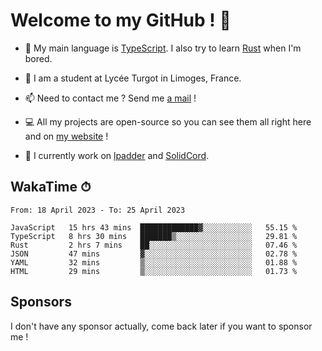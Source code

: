 # Welcome to my GitHub ! 🌃

- 🔭 My main language is [TypeScript](https://www.typescriptlang.org/). I also try to learn [Rust](https://www.rust-lang.org/) when I'm bored. 

- 🌱 I am a student at Lycée Turgot in Limoges, France.

- 📫 Need to contact me ? Send me <a href="mailto:mikkel@milescode.dev">a mail</a> !

- 💻 All my projects are open-source so you can see them all right here and on <a href="https://www.vexcited.ml">my website</a> !

- 👀 I currently work on [lpadder](https://github.com/Vexcited/lpadder) and [SolidCord](https://github.com/Vexcited/SolidCord).

## WakaTime ⏱

<!--START_SECTION:waka-->

```text
From: 18 April 2023 - To: 25 April 2023

JavaScript   15 hrs 43 mins  █████████████▓░░░░░░░░░░░   55.15 %
TypeScript   8 hrs 30 mins   ███████▒░░░░░░░░░░░░░░░░░   29.81 %
Rust         2 hrs 7 mins    ██░░░░░░░░░░░░░░░░░░░░░░░   07.46 %
JSON         47 mins         ▓░░░░░░░░░░░░░░░░░░░░░░░░   02.78 %
YAML         32 mins         ▒░░░░░░░░░░░░░░░░░░░░░░░░   01.88 %
HTML         29 mins         ▒░░░░░░░░░░░░░░░░░░░░░░░░   01.73 %
```

<!--END_SECTION:waka-->

## Sponsors

I don't have any sponsor actually, come back later if you want to sponsor me !
